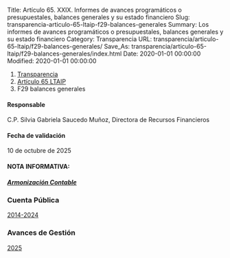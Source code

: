 Title: Artículo 65. XXIX. Informes de avances programáticos o presupuestales, balances generales y su estado financiero
Slug: transparencia-articulo-65-ltaip-f29-balances-generales
Summary: Los informes de avances programáticos o presupuestales, balances generales y su estado financiero
Category: Transparencia
URL: transparencia/articulo-65-ltaip/f29-balances-generales/
Save_As: transparencia/articulo-65-ltaip/f29-balances-generales/index.html
Date: 2020-01-01 00:00:00
Modified: 2020-01-01 00:00:00


<nav aria-label="breadcrumb">
<ol class="breadcrumb">
<li class="breadcrumb-item"><a href="../../">Transparencia</a></li>
<li class="breadcrumb-item"><a href="../">Artículo 65 LTAIP</a></li>
<li class="breadcrumb-item active" aria-current="page">F29 balances generales</li>
</ol>
</nav>



#### Responsable

C.P. Silvia Gabriela Saucedo Muñoz, Directora de Recursos Financieros


#### Fecha de validación

10 de octubre de 2025


#### NOTA INFORMATIVA:

##### [Armonización Contable](https://www.pjecz.gob.mx/armonizacion-contable/)


### Cuenta Pública 

[2014-2024](2014-2024/)

### Avances de Gestión 

[2025](2025/)